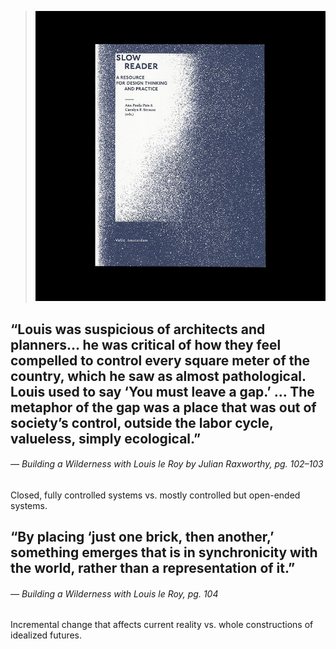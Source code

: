 <a name="slowreader02"></a>

>![](images/3/slowreader.jpg)

## “Louis was suspicious of architects and planners… he was critical of how they feel compelled to control every square meter of the country, which he saw as almost pathological. Louis used to say ‘You must leave a gap.’ … The metaphor of the gap was a place that was out of society’s control, outside the labor cycle, valueless, simply ecological.”
###### — *Building a Wilderness with Louis le Roy* by Julian Raxworthy, pg. 102–103

Closed, fully controlled systems vs. mostly controlled but open-ended systems.

## “By placing ‘just one brick, then another,’ something emerges that is in synchronicity with the world, rather than a representation of it.”
###### — *Building a Wilderness with Louis le Roy*, pg. 104

Incremental change that affects current reality vs. whole constructions of idealized futures.
